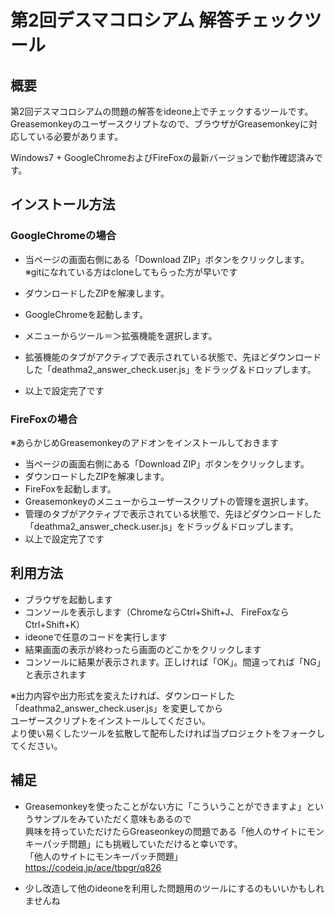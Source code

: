# 第2回デスマコロシアム 解答チェックツール

## 概要
第2回デスマコロシアムの問題の解答をideone上でチェックするツールです。  
Greasemonkeyのユーザースクリプトなので、ブラウザがGreasemonkeyに対応している必要があります。  

Windows7 + GoogleChromeおよびFireFoxの最新バージョンで動作確認済みです。  

## インストール方法
### GoogleChromeの場合
* 当ページの画面右側にある「Download ZIP」ボタンをクリックします。  
  ※gitになれている方はcloneしてもらった方が早いです

* ダウンロードしたZIPを解凍します。
* GoogleChromeを起動します。
* メニューからツール＝＞拡張機能を選択します。
* 拡張機能のタブがアクティブで表示されている状態で、先ほどダウンロードした「deathma2_answer_check.user.js」をドラッグ＆ドロップします。
* 以上で設定完了です

### FireFoxの場合
※あらかじめGreasemonkeyのアドオンをインストールしておきます

* 当ページの画面右側にある「Download ZIP」ボタンをクリックします。
* ダウンロードしたZIPを解凍します。
* FireFoxを起動します。
* Greasemonkeyのメニューからユーザースクリプトの管理を選択します。
* 管理のタブがアクティブで表示されている状態で、先ほどダウンロードした「deathma2_answer_check.user.js」をドラッグ＆ドロップします。
* 以上で設定完了です

## 利用方法
* ブラウザを起動します
* コンソールを表示します（ChromeならCtrl+Shift+J、 FireFoxならCtrl+Shift+K）
* ideoneで任意のコードを実行します
* 結果画面の表示が終わったら画面のどこかをクリックします
* コンソールに結果が表示されます。正しければ「OK」。間違ってれば「NG」と表示されます

※出力内容や出力形式を変えたければ、ダウンロードした「deathma2_answer_check.user.js」を変更してから  
ユーザースクリプトをインストールしてください。  
より使い易くしたツールを拡散して配布したければ当プロジェクトをフォークしてください。

## 補足
* Greasemonkeyを使ったことがない方に「こういうことができますよ」というサンプルをみていただく意味もあるので  
  興味を持っていただけたらGreaseonkeyの問題である「他人のサイトにモンキーパッチ問題」にも挑戦していただけると幸いです。  
  「他人のサイトにモンキーパッチ問題」  
  https://codeiq.jp/ace/tbpgr/q826  

* 少し改造して他のideoneを利用した問題用のツールにするのもいいかもしれませんね
